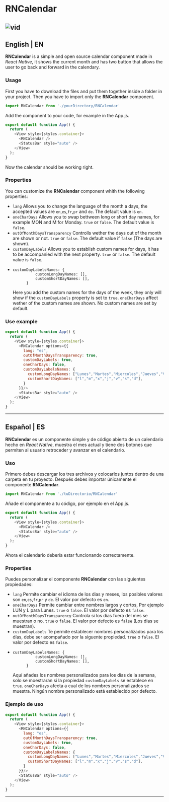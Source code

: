 # RNCalendar
![vid](https://github.com/iBManu/RNCalendar/assets/70716864/1d9f5696-7252-45e4-9563-aaa588e4e737)
---
## English | EN
**RNCalendar** is a simple and open source calendar component made in *React Native*, it shows the current month and has two button that allows the user to go back and forward in the calendary.
### Usage
First you have to download the files and put them together inside a folder in your project.
Then you have to import only the **RNCalendar** component.
```javascript
import RNCalendar from './yourDirectory/RNCalendar'
```
Add the component to your code, for example in the App.js.
```javascript
export default function App() {
  return (
    <View style={styles.container}>
      <RNCalendar />
      <StatusBar style="auto" />
    </View>
  );
}
```
Now the calendar should be working right.

### Properties
You can customize the **RNCalendar** component whith the following properties:
* `lang`
   Allows you to change the language of the month a days, the accepted values are `en`,`es`,`fr`,`pr` and `de`. The default value is `en`.
* `oneCharDays`
  Allows you to swap bettween long or short day names, for example MON and M for Monday. `true` or `false`. The default value is `false`.
* `outOfMonthDaysTransparency`
  Controlls wether the days out of the month are shown or not. `true` or `false`. The default value if `false` (The days are shown).
* `customDayLabels`
  Allows you to establish custom names for days, it has to be accompanied with the next property. `true` or `false`. The default value is `false`.
* ```
  customDayLabelsNames: {
            customLongDayNames: [],
            customShortDayNames: [],
        }
  ```
  Here you add the custom names for the days of the week, they only will show if the `customDayLabels` property is set to `true`. `oneCharDays` affect wether of the custom names are shown. No custom names are set by default.

### Use example
```javascript
export default function App() {
  return (
    <View style={styles.container}>
      <RNCalendar options={{
        lang: "es",
        outOfMonthDaysTransparency: true,
        customDayLabels: true,
        oneCharDays: false,
        customDayLabelsNames: {
          customLongDayNames: ["Lunes","Martes","Miercoles","Jueves","Viernes","Sabado","Domingo"],
          customShortDayNames: ["l","m","x","j","v","s","d"],
        }
      }}/>
      <StatusBar style="auto" />
    </View>
  );
}
```
---

## Español | ES
**RNCalendar** es un componente simple y de código abierto de un calendario hecho en *React Native*, muestra el mes actual y tiene dos botones que permiten al usuario retroceder y avanzar en el calendario.
### Uso
Primero debes descargar los tres archivos y colocarlos juntos dentro de una carpeta en tu proyecto.
Después debes importar únicamente el componente **RNCalendar**.
```javascript
import RNCalendar from './tuDirectorio/RNCalendar'
```
Añade el componente a tu código, por ejemplo en el App.js.
```javascript
export default function App() {
  return (
    <View style={styles.container}>
      <RNCalendar />
      <StatusBar style="auto" />
    </View>
  );
}
```
Ahora el calendario debería estar funcionando correctamente.

### Properties
Puedes personalizar el componente **RNCalendar** con las siguientes propiedades:
* `lang`
  Permite cambiar el idioma de los dias y meses, los posibles valores son `en`,`es`,`fr`,`pr` y `de`. El valor por defecto es `en`.
* `oneCharDays`
  Permite cambiar entre nombres largos y cortos, Por ejemplo LUN y L para Lunes. `true` o `false`. El valor por defecto es `false`.
* `outOfMonthDaysTransparency`
  Controla si los días fuera del mes se muestran o no. `true` o `false`. El valor por defecto es `false` (Los dias se muestran).
* `customDayLabels`
  Te permite establecer nombres personalizados para los días, debe ser acompañado por la siguente propiedad. `true` o `false`. El valor por defecto es `false`.
* ```
  customDayLabelsNames: {
            customLongDayNames: [],
            customShortDayNames: [],
        }
  ```
  Aquí añades los nombres personalizados para los días de la semana, solo se moestraran si la propiedad `customDayLabels` se establece en `true`. `oneCharDays` afecta a cual de los nombres personalizados se muestra. Ningún nombre personalizado está establecido por defecto.

### Ejemplo de uso
```javascript
export default function App() {
  return (
    <View style={styles.container}>
      <RNCalendar options={{
        lang: "es",
        outOfMonthDaysTransparency: true,
        customDayLabels: true,
        oneCharDays: false,
        customDayLabelsNames: {
          customLongDayNames: ["Lunes","Martes","Miercoles","Jueves","Viernes","Sabado","Domingo"],
          customShortDayNames: ["l","m","x","j","v","s","d"],
        }
      }}/>
      <StatusBar style="auto" />
    </View>
  );
}
```
---
